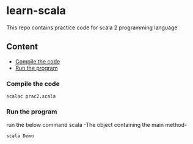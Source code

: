 # learn-scala
This repo contains practice code for scala 2 programming language
## Content
  - [Compile the code](#compile-the-code)
  - [Run the program](#run-the-program)

### Compile the code
```
scalac prac2.scala
```

### Run the program
run the below command scala -The object containing the main method-
```
scala Demo
```